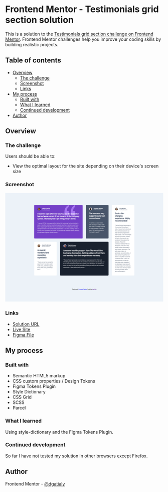 # Frontend Mentor - Testimonials grid section solution

This is a solution to the [Testimonials grid section challenge on Frontend Mentor](https://www.frontendmentor.io/challenges/testimonials-grid-section-Nnw6J7Un7). Frontend Mentor challenges help you improve your coding skills by building realistic projects. 

## Table of contents

- [Overview](#overview)
  - [The challenge](#the-challenge)
  - [Screenshot](#screenshot)
  - [Links](#links)
- [My process](#my-process)
  - [Built with](#built-with)
  - [What I learned](#what-i-learned)
  - [Continued development](#continued-development)
- [Author](#author)


## Overview

### The challenge

Users should be able to:

- View the optimal layout for the site depending on their device's screen size

### Screenshot

![](./screenshot.png)

### Links

- [Solution URL](https://your-solution-url.com)
- [Live Site](https://goofy-knuth-d47576.netlify.app/)
- [Figma File](https://www.figma.com/file/s4lYfhYDFI363ISssvk4lp/%5BFEM%5D-Testimonials-grid-section?node-id=0%3A1)

## My process

### Built with

- Semantic HTML5 markup
- CSS custom properties / Design Tokens
- Figma Tokens Plugin
- Style Dictionary
- CSS Grid
- SCSS
- Parcel

### What I learned
Using style-dictionary and the Figma Tokens Plugin.

### Continued development

So far I have not tested my solution in other browsers except Firefox. 

## Author

Frontend Mentor - [@dgatialy](https://www.frontendmentor.io/profile/dgatialy)

